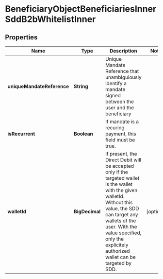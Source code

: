 

# BeneficiaryObjectBeneficiariesInnerSddB2bWhitelistInner


## Properties

| Name | Type | Description | Notes |
|------------ | ------------- | ------------- | -------------|
|**uniqueMandateReference** | **String** | Unique Mandate Reference that unambiguiously identify a mandate signed between the user and the beneficiary  |  |
|**isRecurrent** | **Boolean** | If mandate is a recuring payment, this field must be true.  |  |
|**walletId** | **BigDecimal** | If present, the Direct Debit will be accepted only if the targeted wallet is the wallet with the given walletId. Without this value, the SDD can target any wallets of the user. With the value specified, only the explicitely authorized wallet can be targeted by SDD.  |  [optional] |



